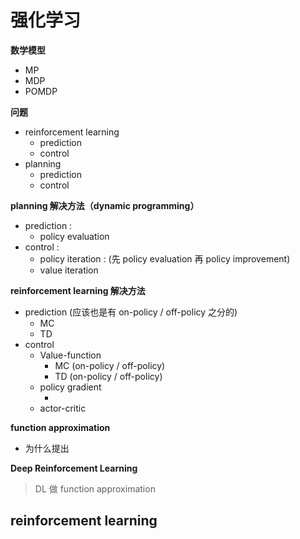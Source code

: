 # 强化学习

**数学模型**

* MP
* MDP
* POMDP

**问题**

* reinforcement learning
  * prediction
  * control
* planning
  * prediction
  * control

**planning 解决方法（dynamic programming）**

* prediction :
  * policy evaluation
* control :
  * policy iteration : (先 policy evaluation 再 policy improvement)
  * value iteration

**reinforcement learning 解决方法**

* prediction (应该也是有 on-policy / off-policy 之分的)
  * MC 
  * TD
* control
  * Value-function
    * MC (on-policy / off-policy)
    * TD (on-policy / off-policy)
  * policy gradient
    * ​
  * actor-critic



**function approximation**

* 为什么提出



**Deep Reinforcement Learning**

> DL 做 function approximation









## reinforcement learning




